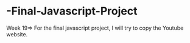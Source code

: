 # -Final-Javascript-Project
Week 19=> For the final javascript project, I will try to copy the Youtube website.
